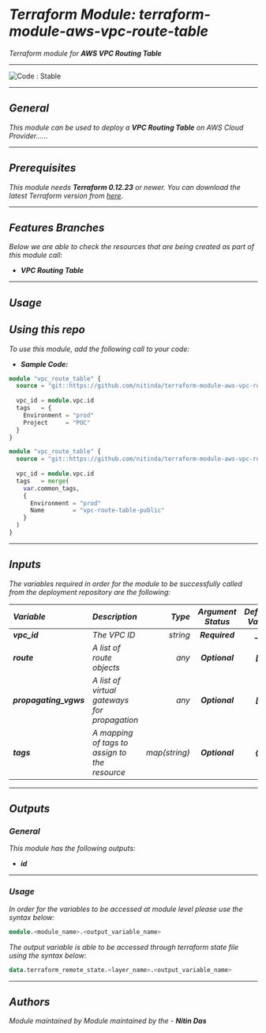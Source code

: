 # _Terraform Module: terraform-module-aws-vpc-route-table_
_Terraform module for_ **_AWS VPC Routing Table_**


<!--BEGIN STABILITY BANNER-->
---

![_Code : Stable_](https://img.shields.io/badge/Code-Stable-brightgreen?style=for-the-badge&logo=github)

>

---
<!--END STABILITY BANNER-->

## _General_

_This module can be used to deploy a_ **_VPC Routing Table_** _on AWS Cloud Provider......_


---

## _Prerequisites_

_This module needs **_Terraform 0.12.23_** or newer._
_You can download the latest Terraform version from_ [_here_](https://www.terraform.io/downloads.html).



---

## _Features Branches_

_Below we are able to check the resources that are being created as part of this module call:_

- **_VPC Routing Table_**


---

## _Usage_

## _Using this repo_

_To use this module, add the following call to your code:_

- **_Sample Code:_**

```tf
module "vpc_route_table" {
  source = "git::https://github.com/nitinda/terraform-module-aws-vpc-route-table.git?ref=master"
  
  vpc_id = module.vpc.id
  tags   = {
    Environment = "prod"
    Project     = "POC"
  }
}

```

```tf
module "vpc_route_table" {
  source = "git::https://github.com/nitinda/terraform-module-aws-vpc-route-table.git?ref=master"
  
  vpc_id = module.vpc.id  
  tags   = merge(
    var.common_tags,
    {
      Environment = "prod"
      Name        = "vpc-route-table-public"
    }
  )
}

```


---

## _Inputs_

_The variables required in order for the module to be successfully called from the deployment repository are the following:_

|**_Variable_** | **_Description_** | **_Type_** | **_Argument Status_** | **_Default Value_** |
|:----|:----|-----:|:---:|:---:|
| **_vpc\_id_** | _The VPC ID_ | _string_ | **_Required_** | **__** |
| **_route_** | _A list of route objects_ | _any_ | **_Optional_** | **_[]_** |
| **_propagating\_vgws_** | _A list of virtual gateways for propagation_ | _any_ | **_Optional_** | **_[]_** |
| **_tags_** | _A mapping of tags to assign to the resource_ | _map(string)_ | **_Optional_** | **_{}_** | 


---


## _Outputs_

### _General_

_This module has the following outputs:_

* **_id_**


---

### _Usage_

_In order for the variables to be accessed at module level please use the syntax below:_

```tf
module.<module_name>.<output_variable_name>
```


_The output variable is able to be accessed through terraform state file using the syntax below:_

```tf
data.terraform_remote_state.<layer_name>.<output_variable_name>
```

---



## _Authors_

_Module maintained by Module maintained by the -_ **_Nitin Das_**
